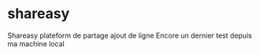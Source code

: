 # shareasy
Shareasy plateform de partage
ajout de ligne
Encore un dernier test depuis ma machine local
